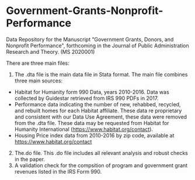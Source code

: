 # Government-Grants-Nonprofit-Performance
Data Repository for the Manuscript "Government Grants, Donors, and Nonprofit Performance", forthcoming in the Journal of Public Administration Research and Theory. (MS 2020001)

There are three main files:


1) The .dta file is the main data file in Stata format. The main file combines three main sources: 
  - Habitat for Humanity form 990 Data, years 2010-2016. Data was collected by Guidestar retrieved from IRS 990 PDFs in 2017. 
  - Performance data indicating the number of new, rehabbed, recycled, and rebuilt homes for each Habitat affiliate. These data re proprietary and consistent with our Data       Use Agreement, these data were removed from the .dta file. These data may be requested from Habitat for Humanity International (https://www.habitat.org/contact).
  - Housing Price index data from 2010-2016 by zip code, available at https://www.habitat.org/contact
 
 2) The.do file. This .do file includes all relevant analysis and robust checks in the paper.
 3) A validation check for the compsition of program and government grant revenues listed in the IRS Form 990. 
